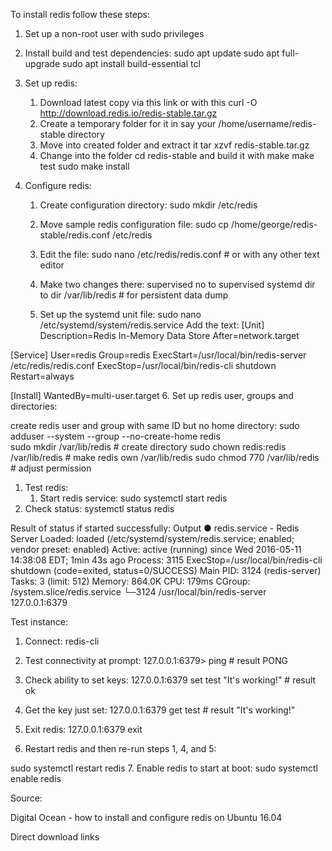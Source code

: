To install redis follow these steps:

1. Set up a non-root user with sudo privileges
2. Install build and test dependencies:
    sudo apt update
    sudo apt full-upgrade
    sudo apt install build-essential tcl
    
3. Set up redis:
   1. Download latest copy via this link or with this
      curl -O http://download.redis.io/redis-stable.tar.gz
   2. Create a temporary folder for it in say your /home/username/redis-stable directory
   3. Move into created folder and extract it
      tar xzvf redis-stable.tar.gz
   4. Change into the folder cd redis-stable and build it with
      make
      make test
      sudo make install
      
4. Configure redis:
   1. Create configuration directory:
      sudo mkdir /etc/redis
      
   2. Move sample redis configuration file:
      sudo cp /home/george/redis-stable/redis.conf /etc/redis
   3. Edit the file:
      sudo nano /etc/redis/redis.conf # or with any other text editor
   4. Make two changes there:
      supervised no to supervised systemd
      dir to dir /var/lib/redis # for persistent data dump
   5. Set up the systemd unit file:
      sudo nano /etc/systemd/system/redis.service
Add the text:
[Unit]
Description=Redis In-Memory Data Store
After=network.target

[Service]
User=redis
Group=redis
ExecStart=/usr/local/bin/redis-server /etc/redis/redis.conf
ExecStop=/usr/local/bin/redis-cli shutdown
Restart=always

[Install]
WantedBy=multi-user.target
  6. Set up redis user, groups and directories:

   create redis user and group with same ID but no home directory:
      sudo adduser --system --group --no-create-home redis   
      sudo mkdir /var/lib/redis   # create directory
      sudo chown redis:redis /var/lib/redis   # make redis own /var/lib/redis
      sudo chmod 770 /var/lib/redis   # adjust permission
      
  1. Test redis:
     1. Start redis service:
      sudo systemctl start redis
  2. Check status:
      systemctl status redis
      
Result of status if started successfully:
Output
● redis.service - Redis Server
 Loaded: loaded (/etc/systemd/system/redis.service; enabled; vendor preset: enabled)
 Active: active (running) since Wed 2016-05-11 14:38:08 EDT; 1min 43s ago
 Process: 3115 ExecStop=/usr/local/bin/redis-cli shutdown (code=exited, status=0/SUCCESS)
 Main PID: 3124 (redis-server)
 Tasks: 3 (limit: 512)
 Memory: 864.0K
 CPU: 179ms
 CGroup: /system.slice/redis.service
          └─3124 /usr/local/bin/redis-server 127.0.0.1:6379
          
Test instance:
1. Connect:
    redis-cli
    
2. Test connectivity at prompt:
127.0.0.1:6379> ping   # result PONG

3. Check ability to set keys:
127.0.0.1:6379 set test "It's working!"  # result ok

4. Get the key just set:
127.0.0.1:6379 get test  # result "It's working!"

5. Exit redis:
127.0.0.1:6379 exit

6. Restart redis and then re-run steps 1, 4, and 5:

sudo systemctl restart redis
7. Enable redis to start at boot:
sudo systemctl enable redis

Source:

Digital Ocean - how to install and configure redis on Ubuntu 16.04

Direct download links
